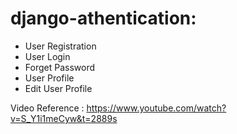 # django-athentication:
 * User Registration
 * User Login
 * Forget Password
 * User Profile
 * Edit User Profile

Video Reference :
https://www.youtube.com/watch?v=S_Y1i1meCyw&t=2889s
